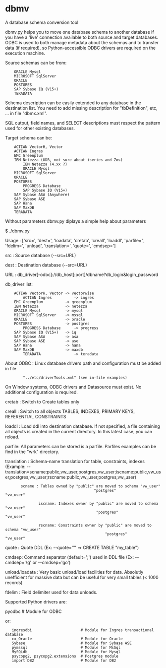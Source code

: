 # dbmv

A database schema conversion tool


dbmv.py helps you to move one database schema to another database if you have a 'live' connection available to both source and target databases. ODBC is used to both manage metadata about the schemas and to transfer data (if required), so Python-accessible ODBC drivers are required on the execution machine.

Source schemas can be from:

	    ORACLE Mysql
	    MICROSOFT SqlServer
	    ORACLE
	    POSTGRES
	    SAP Sybase IQ (V15+)
	    TERADATA
	
	
Schema description can be easily extended to any database in the destination list. You need to add missing description for "tbDefinition", etc, ... in file "dbmx.xml".

SQL output, field names, and SELECT descriptions must respect the pattern used for other existing databases.



Target schema can be:

	    ACTIAN VectorH, Vector
	    ACTIAN Ingres
	    EMC Greenplum
	    IBM Netezza (UDB, not sure about iseries and Zos)
            IBM Netezza (4.xx ?)
            ORACLE Mysql
	    MICROSOFT SqlServer
	    ORACLE
	    POSTGRES
            PROGRESS Database
            SAP Sybase IQ (V15+)
	    SAP Sybase ASA (Anywhere)
	    SAP Sybase ASE
	    SAP Hana
	    SAP MaxDB
	    TERADATA

	

Without parameters dbmv.py diplays a simple help about parameters

$ ./dbmv.py 

Usage : 
     ['src=', 'dest=', 'loadata', 'cretab', 'creall', 'loaddl', 'parfile=', 'fdelim=', 
     'unload', 'translation=', 'quote=', 'cmdsep=']


src    : Source database      (--src=URL)
   
dest   : Destination database (--src=URL)

URL : db_driver[-odbc]://db_host[:port]/dbname?db_login&login_password
   
db_driver list:

	    ACTIAN VectorH, Vector -> vectorwise
            ACTIAN Ingres          -> ingres
	    EMC Greenplum          -> greenplum
	    IBM Netezza            -> netezza
	    ORACLE Mysql           -> mysql
	    MICROSOFT SqlServer    -> mssql
	    ORACLE                 -> oracle
	    POSTGRES               -> postgres
            PROGRESS Database      -> progress
	    SAP Sybase IQ (V15+)   -> iq
	    SAP Sybase ASA         -> asa
	    SAP Sybase ASE         -> ase
	    SAP Hana               -> hana
	    SAP MaxDB              -> maxdb
            TERADATA               -> teradata


About ODBC : Linux database drivers path and configuration must be added in file 
            
            "../etc/driverTools.xml" (see in-file examples)
            
On Window systems, ODBC drivers and Datasource must exist. No additional configuration is required.

cretab : Switch to Create tables only
   
creall : Switch to all objects TABLES, INDEXES, PRIMARY KEYS, REFERENTIAL CONSTRAINTS

loaddl : Load ddl into destination database. If not specified, a file containing all objects is created in the current directory. In this latest case, you can reload.

parfile: All parameters can be stored is a parfile. Parfiles examples can be find in the "wrk" directory. 

translation : Schema-name translation for table, constraints, indexes (Example: --translation=scname:public,vw_user,postgres,vw_user;iscname:public,vw_user,postgres,vw_user;rscname:public,vw_user,postgres,vw_user)
   
                 
   		   scname : Tables owned by "public" are moved to schema "vw_user"
                                            "postgres"                   "vw_user"
                                            
                   iscname: Indexes owner by "public" are moved to schema "vw_user"
                                             "postgres"                   "vw_user"
                                             
                   rscname: Constraints owner by "public" are moved to schema "vw_user"
                                                 "postgres"                   "vw_user"


   quote : Quote DDL (Ex: --quote='"' => CREATE TABLE "my_table")

   cmdsep: Command separator (default=';') used in DDL file (Ex: --cmdsep='\g' or --cmdsep='go') 


   unload/loadata : Very basic unload/load facilities for data. Absolutly unefficient for massive
                    data but can be useful for very small tables (< 1000 records)
                    
   fdelim : Field delimiter used for data unloads.



Supported Python drivers are:

   pyodbc                         # Module for ODBC

   or:
```
   ingresdbi                      # Module for Ingres transactional database
   cx_Oracle                      # Module for Oracle
   Sybase                         # Module for Sybase ASE
   pymssql                        # Module for MsSql
   MySQLdb                        # Module for Mysql
   psycopg2, psycopg2.extensions  # Postgres module
   import DB2                     # Module for DB2
```
